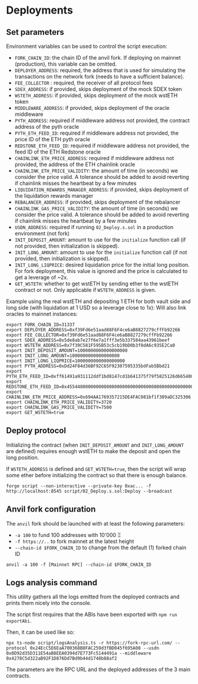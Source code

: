 # Deployments

## Set parameters

Environment variables can be used to control the script execution:

- `FORK_CHAIN_ID`: the chain ID of the anvil fork. If deploying on mainnet (production), this variable can be omitted.
- `DEPLOYER_ADDRESS`: required, the address that is used for simulating the transactions on the network fork (needs to have a sufficient balance).
- `FEE_COLLECTOR` : required, the receiver of all protocol fees
- `SDEX_ADDRESS`: if provided, skips deployment of the mock SDEX token
- `WSTETH_ADDRESS`: if provided, skips deployment of the mock wstETH token
- `MIDDLEWARE_ADDRESS`: if provided, skips deployment of the oracle middleware
- `PYTH_ADDRESS`: required if middleware address not provided, the contract address of the pyth oracle
- `PYTH_ETH_FEED_ID`: required if middleware address not provided, the price ID of the ETH pyth oracle
- `REDSTONE_ETH_FEED_ID`: required if middleware address not provided, the feed ID of the ETH Redstone oracle
- `CHAINLINK_ETH_PRICE_ADDRESS`: required if middleware address not provided, the address of the ETH chainlink oracle
- `CHAINLINK_ETH_PRICE_VALIDITY`: the amount of time (in seconds) we consider the price valid. A tolerance should be added to avoid reverting if chainlink misses the heartbeat by a few minutes
- `LIQUIDATION_REWARDS_MANAGER_ADDRESS`: if provided, skips deployment of the liquidation rewards manager
- `REBALANCER_ADDRESS`: if provided, skips deployment of the rebalancer
- `CHAINLINK_GAS_PRICE_VALIDITY`: the amount of time (in seconds) we consider the price valid. A tolerance should be added to avoid reverting if chainlink misses the heartbeat by a few minutes
- `USDN_ADDRESS`: required if running `02_Deploy.s.sol` in a production environment (not fork)
- `INIT_DEPOSIT_AMOUNT`: amount to use for the `initialize` function call (if not provided, then initialization is skipped).
- `INIT_LONG_AMOUNT`: amount to use for the `initialize` function call (if not provided, then initialization is skipped).
- `INIT_LONG_LIQPRICE`: desired liquidation price for the initial long position. For fork deployment, this value is
  ignored and the price is calculated to get a leverage of ~2x.
- `GET_WSTETH`: whether to get wstETH by sending ether to the wstETH contract or not. Only applicable if `WSTETH_ADDRESS` is given.

Example using the real wstETH and depositing 1 ETH for both vault side and long side (with liquidation
at 1 USD so a leverage close to 1x):
Will also link oracles to mainnet instances:

```
export FORK_CHAIN_ID=31337
export DEPLOYER_ADDRESS=0xf39Fd6e51aad88F6F4ce6aB8827279cffFb92266
export FEE_COLLECTOR=0xf39Fd6e51aad88F6F4ce6aB8827279cffFb92266
export SDEX_ADDRESS=0x5de8ab7e27f6e7a1fff3e5b337584aa43961beef
export WSTETH_ADDRESS=0x7f39C581F595B53c5cb19bD0b3f8dA6c935E2Ca0
export INIT_DEPOSIT_AMOUNT=1000000000000000000
export INIT_LONG_AMOUNT=1000000000000000000
export INIT_LONG_LIQPRICE=1000000000000000000
export PYTH_ADDRESS=0xDd24F84d36BF92C65F92307595335bdFab5Bbd21
export PYTH_ETH_FEED_ID=0xff61491a931112ddf1bd8147cd1b641375f79f5825126d665480874634fd0ace
export REDSTONE_ETH_FEED_ID=0x4554480000000000000000000000000000000000000000000000000000000000
export CHAINLINK_ETH_PRICE_ADDRESS=0x694AA1769357215DE4FAC081bf1f309aDC325306
export CHAINLINK_ETH_PRICE_VALIDITY=3720
export CHAINLINK_GAS_PRICE_VALIDITY=7500
export GET_WSTETH=true
```

## Deploy protocol

Initializing the contract (when `INIT_DEPOSIT_AMOUNT` and `INIT_LONG_AMOUNT` are defined) requires enough wstETH to make
the deposit and open the long position.

If `WSTETH_ADDRESS` is defined and `GET_WSTETH=true`, then the script will wrap some ether before initializing the
contract so that there is enough balance.

```
forge script --non-interactive --private-key 0xac... -f http://localhost:8545 script/02_Deploy.s.sol:Deploy --broadcast
```

## Anvil fork configuration

The `anvil` fork should be launched with at least the following parameters:

- `-a 100` to fund 100 addresses with 10'000 Ξ
- `-f https://..` to fork mainnet at the latest height
- `--chain-id $FORK_CHAIN_ID` to change from the default (1) forked chain ID

```
anvil -a 100 -f [Mainnet RPC] --chain-id $FORK_CHAIN_ID
```

## Logs analysis command

This utility gathers all the logs emitted from the deployed contracts and prints them nicely into the console.

The script first requires that the ABIs have been exported with `npm run exportAbi`.

Then, it can be used like so:

```
npx ts-node script/logsAnalysis.ts -r https://fork-rpc-url.com/ --protocol 0x24EcC5E6EaA700368B8FAC259d3fBD045f695A08 --usdn 0x0D92d35D311E54aB8EEA0394d7E773Fc5144491a --middleware 0x4278C5d322aB92F1D876Dd7Bd9b44d1748b88af2
```

The parameters are the RPC URL and the deployed addresses of the 3 main contracts.
